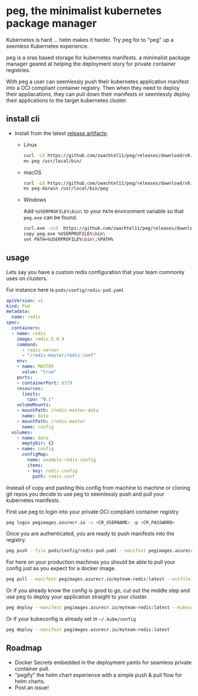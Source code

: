 # peg, the minimalist kubernetes package manager
Kubernetes is hard ... helm makes it harder. Try peg for to "peg" up a seemless Kubernetes experience.

peg is a oras based storage for kubernetes manifests. a minimalist package manager geared at helping the deployment story for private container registries.

With peg a user can seemlessly push their kubernetes application manifest into a OCI compliant container registry. Then when they need to deploy their appliacations, they can pull down their manifests or seemlessly deploy their applications to the target kubernetes cluster.

## install cli

* Install from the latest [release artifacts](https://github.com/zwachtel11/peg/releases):

  * Linux

    ```sh
    curl -LO https://github.com/zwachtel11/peg/releases/download/v0.0.1/peg
    mv peg /usr/local/bin/
    ```

  * macOS

    ```sh
    curl -LO https://github.com/zwachtel11/peg/releases/download/v0.0.1/peg-darwin
    mv peg-darwin /usr/local/bin/peg
    ```

  * Windows

    Add `%USERPROFILE%\bin\` to your `PATH` environment variable so that `peg.exe` can be found.

    ```sh
    curl.exe -sLO  https://github.com/zwachtel11/peg/releases/download/v0.0.1/peg.exe
    copy peg.exe %USERPROFILE%\bin\
    set PATH=%USERPROFILE%\bin\;%PATH%


## usage

Lets say you have a custom redis configuration that your team commonly uses on clusters.

For instance here is `pods/config/redis-pod.yaml`

```yaml
apiVersion: v1
kind: Pod
metadata:
  name: redis
spec:
  containers:
  - name: redis
    image: redis:5.0.4
    command:
      - redis-server
      - "/redis-master/redis.conf"
    env:
    - name: MASTER
      value: "true"
    ports:
    - containerPort: 6379
    resources:
      limits:
        cpu: "0.1"
    volumeMounts:
    - mountPath: /redis-master-data
      name: data
    - mountPath: /redis-master
      name: config
  volumes:
    - name: data
      emptyDir: {}
    - name: config
      configMap:
        name: example-redis-config
        items:
        - key: redis-config
          path: redis.conf
```

Instead of copy and pasting this config from machine to machine or cloning git repos you decide to use peg to seemlessly push and pull your kubernetes manifests.

First use peg to login into your private OCI compliant container registry

```sh
peg login pegimages.azurecr.io -u <CR_USERNAME> -p <CR_PASSWORD>
```

Once you are authenticated, you are ready to push manifests into the registry.

```sh
peg push --file pods/config/redis-pod.yaml --manifest pegimages.azurecr.io/myteam-redis:latest
```

For here on your production machines you should be able to pull your config just as you expect for a docker image.

```sh
peg pull --manifest pegimages.azurecr.io/myteam-redis:latest --outfile myteam-redis.yaml
```

Or if you already know the config is good to go, cut out the middle step and use peg to deploy your application straight to your cluster.

```sh
peg deploy --manifest pegimages.azurecr.io/myteam-redis:latest --kubeconfig=kubeconfig
```

Or if your kubeconfig is already set in `~/.kube/config`

```sh
peg deploy --manifest pegimages.azurecr.io/myteam-redis:latest
```

## Roadmap

* Docker Secrets embedded in the deployment yamls for seamless private container pull.
* "pegify" the helm chart experience with a simple push & pull flow for helm charts.
* Post an issue!
